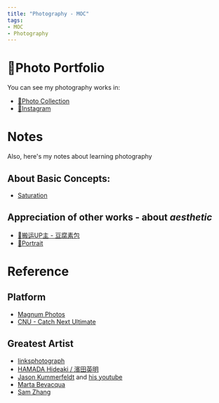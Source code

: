 ```yaml
---
title: "Photography - MOC"
tags:
- MOC
- Photography
---
```


# 🌊Photo Portfolio
You can see my photography works in:

* [🌄Photo Collection](https://www.notion.so/pinkr1ver/3cfdd332b9a94b20bca041f2aa2bdcd2?v=24e696e6ab754386a710bc8e83976357)
* [🍻Instagram](https://www.instagram.com/jude.wang.yc/?next=%2F)

# Notes
Also, here's my notes about learning photography

## About Basic Concepts:

* [Saturation](Photography/Saturation.md)

## Appreciation of other works - about ***aesthetic***

* [🦺搬运UP主 - 豆腐素包](https://space.bilibili.com/196700312/video)
* [👧Portrait](Photography/Portrait.md)

# Reference

## Platform

* [Magnum Photos](https://www.magnumphotos.com/)
* [CNU - Catch Next Ultimate](http://www.cnu.cc/)

## Greatest Artist

* [linksphotograph](https://www.linksphotograph.com/)
* [HAMADA Hideaki / 濱田英明](https://www.hideakihamada.com)
* [Jason Kummerfeldt](https://graincheck.darkroom.com/) and [his youtube](https://www.youtube.com/@grainydaysss)
* [Marta Bevacqua](https://www.martabevacquaphotography.com/)
* [Sam Zhang](https://www.instagram.com/itscapturedbysam/)